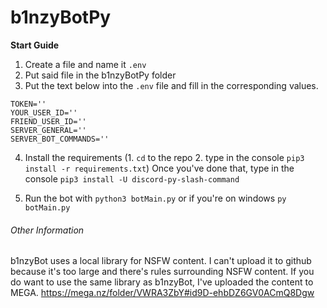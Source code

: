 # b1nzyBotPy

**Start Guide**

1. Create a file and name it `.env`
2. Put said file in the b1nzyBotPy folder
3. Put the text below into the `.env` file and fill in the corresponding values.
```
TOKEN=''
YOUR_USER_ID=''
FRIEND_USER_ID=''
SERVER_GENERAL=''
SERVER_BOT_COMMANDS=''
```
4. Install the requirements (1. `cd` to the repo  2. type in the console `pip3 install -r requirements.txt`) Once you've done that, type in the console `pip3 install -U discord-py-slash-command`

5. Run the bot with `python3 botMain.py` or if you're on windows `py botMain.py`


###### Other Information

b1nzyBot uses a local library for NSFW content. I can't upload it to github because it's too large and there's rules surrounding NSFW content. If you do want to use the same library as b1nzyBot, I've uploaded the content to MEGA. https://mega.nz/folder/VWRA3ZbY#id9D-ehbDZ6GV0ACmQ8Dgw
